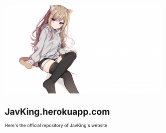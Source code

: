 <a href="https://discordapp.com/api/oauth2/authorize?client_id=694655522237972510&permissions=8&scope=bot"><img alt="JavKing_Banner" src="./images/JavKing_banner.jpg"></a><br>

# JavKing.herokuapp.com

Here's the official repository of JavKing's website
